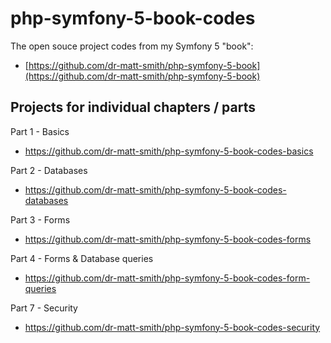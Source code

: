 # php-symfony-5-book-codes

The open souce project codes from my Symfony 5 "book":

- [https://github.com/dr-matt-smith/php-symfony-5-book](https://github.com/dr-matt-smith/php-symfony-5-book)


## Projects for individual chapters / parts

Part 1 - Basics

- https://github.com/dr-matt-smith/php-symfony-5-book-codes-basics

Part 2 - Databases

- https://github.com/dr-matt-smith/php-symfony-5-book-codes-databases

Part 3 - Forms 

- https://github.com/dr-matt-smith/php-symfony-5-book-codes-forms

Part 4 - Forms & Database queries

- https://github.com/dr-matt-smith/php-symfony-5-book-codes-form-queries

Part 7 - Security

- https://github.com/dr-matt-smith/php-symfony-5-book-codes-security
